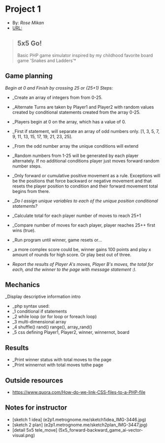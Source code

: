 # Project 1 
+ By: *Rose Mikan*
+ [URL:](http://e2p1.metrognome.me)
> ## 5x5 Go!
> Basic PHP game simulator inspired by my childhood favorite board game 'Snakes and Ladders'*

## Game planning
_Begin at 0 and Finish by crossing 25 or (25+1) Steps:_
+ _Create an array of integers from from 0-25.
+ _Alternate Turns are taken by Player1 and Player2 with random values created by conditional statements created from the array 0-25.
+ _Players begin at 0 on the array, which has a value of 0.
+ _First if statement, will separate an array of odd numbers only. [1, 3, 5, 7, 9, 11, 13, 15, 17, 19, 21, 23, 25].
+ _From the odd number array the unique conditions will extend
+ _Random numbers from 1-25 will be generated by each player alternately. If no additional conditions player just moves forward random number steps.
+ _Only forward or cumulative positive movement as a rule. Exceptions will be the positions that force  backward or negative movement and that resets the player position to condition and their forward movement total begins from there.

+ _*Do I assign unique variables to each of the unique position conditional statements?*
+ _Calculate total for each player number of moves to reach 25+1 
+ _Compare number of moves for each player, player reaches 25++ first wins (true). 
+ _Run program until winner, game resets or...
+ _a more complex score could be, winner gains 100 points and play x amount of rounds for high score. Or play best out of three.

+ _Report the results of Player A's moves, Player B's moves, the total for each, and the winner to the page with message statement :)._

## Mechanics
_Display descriptive information intro
+ _php syntax used:
+ _1 conditional if statements
+ _2 while loop (or for loop or foreach loop)
+ _3 multi-dimensional array
+ _4 shuffle() rand() range(), array_rand()
+ _5 css defining Player1, Player2, winner, winnernot, board

## Results
+ _Print winner status with total moves to the page
+ _Print winnernot with total moves tothe page


## Outside resources
+ https://www.quora.com/How-do-we-link-CSS-files-to-a-PHP-file

## Notes for instructor
+ [sketch 1 idea] (e2p1.metrognome.me/sketch1idea_IMG-3446.jpg)
+ [sketch 2 plan] (e2p1.metrognome.me/sketch2plan_IMG-3447.jpg)
+ [detail 5x5 tele_move] (5x5_forward-backward_game_ai-vector-visual.png)


